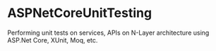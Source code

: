 # ASPNetCoreUnitTesting
Performing unit tests on services, APIs on N-Layer architecture using ASP.Net Core, XUnit, Moq, etc.

